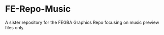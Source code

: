 # FE-Repo-Music
 A sister repository for the FEGBA Graphics Repo focusing on music preview files only.
